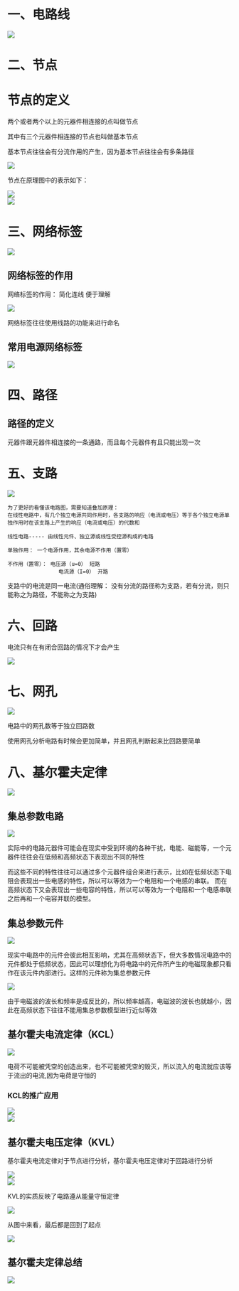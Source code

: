 # 一、电路线

<div><img src="https://cdn.jsdelivr.net/gh/lcekold/blogimage@main/Network/Snipaste_2024-11-11_17-12-18.png"></div>

# 二、节点

# 节点的定义

两个或者两个以上的元器件相连接的点叫做节点

其中有三个元器件相连接的节点也叫做基本节点

基本节点往往会有分流作用的产生，因为基本节点往往会有多条路径

<div><img src="https://cdn.jsdelivr.net/gh/lcekold/blogimage@main/Network/Snipaste_2024-11-13_10-47-17.png"></div>

节点在原理图中的表示如下：

<div><img src="https://cdn.jsdelivr.net/gh/lcekold/blogimage@main/Network/Snipaste_2024-11-11_17-14-10.png"></div>

<div><img src="https://cdn.jsdelivr.net/gh/lcekold/blogimage@main/Network/Snipaste_2024-11-13_10-22-04.png"></div>

# 三、网络标签


<div><img src="https://cdn.jsdelivr.net/gh/lcekold/blogimage@main/Network/Snipaste_2024-11-13_10-24-47.png"></div>

##  网络标签的作用

网络标签的作用： 简化连线 便于理解

<div><img src="https://cdn.jsdelivr.net/gh/lcekold/blogimage@main/Network/Snipaste_2024-11-13_10-26-49.png"></div>

网络标签往往使用线路的功能来进行命名

## 常用电源网络标签

<div><img src="https://cdn.jsdelivr.net/gh/lcekold/blogimage@main/Network/Snipaste_2024-11-13_10-29-21.png"></div>

# 四、路径

## 路径的定义

元器件跟元器件相连接的一条通路，而且每个元器件有且只能出现一次


# 五、支路

<div><img src="https://cdn.jsdelivr.net/gh/lcekold/blogimage@main/Network/Snipaste_2024-11-13_10-31-46.png"></div>

    为了更好的看懂该电路图，需要知道叠加原理：
    在线性电路中，有几个独立电源共同作用时，各支路的响应（电流或电压）等于各个独立电源单独作用时在该支路上产生的响应（电流或电压）的代数和

    线性电路----- 由线性元件、独立源或线性受控源构成的电路

    单独作用： 一个电源作用，其余电源不作用（置零）

    不作用（置零）： 电压源（u=0） 短路
                    电流源（I=0） 开路

支路中的电流是同一电流(通俗理解： 没有分流的路径称为支路，若有分流，则只能称之为路径，不能称之为支路)

# 六、回路

电流只有在有闭合回路的情况下才会产生

<div><img src="https://cdn.jsdelivr.net/gh/lcekold/blogimage@main/Network/Snipaste_2024-11-13_10-36-09.png"></div>

# 七、网孔

<div><img src="https://cdn.jsdelivr.net/gh/lcekold/blogimage@main/Network/Snipaste_2024-11-13_12-03-25.png"></div>

电路中的网孔数等于独立回路数

使用网孔分析电路有时候会更加简单，并且网孔判断起来比回路要简单

# 八、基尔霍夫定律

<div><img src="https://cdn.jsdelivr.net/gh/lcekold/blogimage@main/Network/Snipaste_2024-11-13_12-05-22.png"></div>

## 集总参数电路

<div><img src="https://cdn.jsdelivr.net/gh/lcekold/blogimage@main/Network/Snipaste_2024-11-13_12-06-35.png"></div>

实际中的电路元器件可能会在现实中受到环境的各种干扰，电能、磁能等，一个元器件往往会在低频和高频状态下表现出不同的特性

而这些不同的特性往往可以通过多个元器件组合来进行表示，比如在低频状态下电阻会表现出一些电感的特性，所以可以等效为一个电阻和一个电感的串联。
而在高频状态下又会表现出一些电容的特性，所以可以等效为一个电阻和一个电感串联之后再和一个电容并联的模型。

## 集总参数元件

<div><img src="https://cdn.jsdelivr.net/gh/lcekold/blogimage@main/Network/Snipaste_2024-11-13_12-13-16.png"></div>

现实中电路中的元件会彼此相互影响，尤其在高频状态下，但大多数情况电路中的元件都处于低频状态，因此可以理想化为将电路中的元件所产生的电磁现象都只看作在该元件内部进行。这样的元件称为集总参数元件

<div><img src="https://cdn.jsdelivr.net/gh/lcekold/blogimage@main/Network/Snipaste_2024-11-13_12-15-54.png"></div>

由于电磁波的波长和频率是成反比的，所以频率越高，电磁波的波长也就越小，因此在高频状态下往往不能用集总参数模型进行近似等效

## 基尔霍夫电流定律（KCL）

<div><img src="https://cdn.jsdelivr.net/gh/lcekold/blogimage@main/Network/Snipaste_2024-11-13_12-18-31.png"></div>

电荷不可能被凭空的创造出来，也不可能被凭空的毁灭，所以流入的电流就应该等于流出的电流,因为电荷是守恒的

 ### KCL的推广应用

 <div><img src="https://cdn.jsdelivr.net/gh/lcekold/blogimage@main/Network/Snipaste_2024-11-13_12-32-38.png"></div>

 <div><img src="https://cdn.jsdelivr.net/gh/lcekold/blogimage@main/Network/Snipaste_2024-11-13_12-34-00.png"></div>

 ## 基尔霍夫电压定律（KVL）

 基尔霍夫电流定律对于节点进行分析，基尔霍夫电压定律对于回路进行分析

 <div><img src="https://cdn.jsdelivr.net/gh/lcekold/blogimage@main/Network/Snipaste_2024-11-13_12-37-09.png"></div>

 <div><img src="https://cdn.jsdelivr.net/gh/lcekold/blogimage@main/Network/Snipaste_2024-11-13_12-41-12.png"></div>

 KVL的实质反映了电路遵从能量守恒定律

 <div><img src="https://cdn.jsdelivr.net/gh/lcekold/blogimage@main/Network/Snipaste_2024-11-13_12-44-03.png"></div>

从图中来看，最后都是回到了起点

<div><img src="https://cdn.jsdelivr.net/gh/lcekold/blogimage@main/Network/Snipaste_2024-11-13_12-47-03.png"></div>


## 基尔霍夫定律总结

<div><img src="https://cdn.jsdelivr.net/gh/lcekold/blogimage@main/Network/Snipaste_2024-11-13_12-48-26.png"></div>

